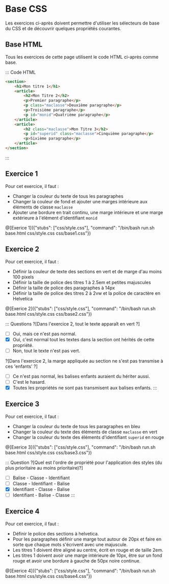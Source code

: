 # Base CSS

Les exercices ci-après doivent permettre d'utiliser les sélecteurs de base du CSS et de découvrir quelques propriétés courantes.

## Base HTML

Tous les exercices de cette page utilisent le code HTML ci-après comme base.

::: Code HTML

```html
<section>
	<h1>Mon titre 1</h1>
	<article>
		<h2>Mon Titre 2</h2>
		<p>Premier paragraphe</p>
		<p class="maclasse">Deuxième paragraphe</p>
		<p>Troisième paragraphe</p>
		<p id="monid">Quatrième paragraphe</p>
	</article>
	<article>
		<h2 class="maclasse">Mon Titre 3</h2>
		<p id="superid" class="maclasse">Cinquième paragraphe</p>
		<p>Sixième paragraphe</p>
	</article>
</section>
```

:::

## Exercice 1

Pour cet exercice, il faut : 
- Changer la couleur du texte de tous les paragraphes
- Changer la couleur de fond et ajouter une marges intérieure aux éléments de classe `maclasse`
- Ajouter une bordure en trait continu, une marge intérieure et une marge extérieure à l'élément d'identifiant `monid`

@[Exerice 1]({"stubs": ["css/style.css"], "command": "/bin/bash run.sh base.html css/style.css css/base1.css"})

## Exercice 2
Pour cet exercice, il faut :
- Définir la couleur de texte des sections en vert et de marge d'au moins 100 pixels
- Définir la taille de police des titres 1 à 2.5em et petites majuscules
- Définir la taille de police des paragraphes à 14px
- Définir la taille de police des titres 2 à 2vw et la police de caractère en Helvetica

@[Exerice 2]({"stubs": ["css/style.css"], "command": "/bin/bash run.sh base.html css/style.css css/base2.css"})

::: Questions
?[Dans l'exercice 2, tout le texte apparaît en vert ?]
-[ ] Oui, mais ce n'est pas normal. 
-[x] Oui, c'est normal tout les textes dans la section ont hérités de cette propriété.
-[ ] Non, tout le texte n'est pas vert.

?[Dans l'exercice 2, la marge appliquée au section ne s'est pas transmise à ces 'enfants' ?]
-[ ] Ce n'est pas normal, les balises enfants auraient du hériter aussi.
-[ ] C'est le hasard. 
-[x] Toutes les propriétés ne sont pas transmisent aux balises enfants.
:::

## Exercice 3

Pour cet exercice, il faut : 
- Changer la couleur du texte de tous les paragraphes en bleu
- Changer la couleur du texte des éléments de classe `maclasse` en vert
- Changer la couleur du texte des éléments d'identifiant `superid` en rouge

@[Exerice 3]({"stubs": ["css/style.css"], "command": "/bin/bash run.sh base.html css/style.css css/base3.css"})

::: Question
?[Quel est l'ordre de propriété pour l'application des styles (du plus prioritaire au moins prioritaire)?]
-[ ] Balise - Classe - Identifiant
-[ ] Classe - Identifiant - Balise
-[x] Identifiant - Classe - Balise
-[ ] Identifiant - Balise - Classe
:::

## Exercice 4

Pour cet exercice, il faut :
- Définir le police des sections à helvetica.
- Pour les paragraphes définir une marge tout autour de 20px et faire en sorte que chaque mots s'écrivent avec une majuscule.
- Les titres 1 doivent être aligné au centre, écrit en rouge et de taille 2em.
- Les titres 1 doivent avoir une marge intérieure de 10px, être sur un fond rouge et avoir une bordure à gauche de 50px noire continue.


@[Exerice 4]({"stubs": ["css/style.css"], "command": "/bin/bash run.sh base.html css/style.css css/base4.css"})
